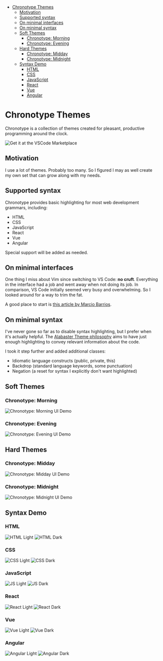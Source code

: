 - [Chronotype Themes](#chronotype-themes)
  - [Motivation](#motivation)
  - [Supported syntax](#supported-syntax)
  - [On minimal interfaces](#on-minimal-interfaces)
  - [On minimal syntax](#on-minimal-syntax)
  - [Soft Themes](#soft-themes)
    - [Chronotype: Morning](#chronotype-morning)
    - [Chronotype: Evening](#chronotype-evening)
  - [Hard Themes](#hard-themes)
    - [Chronotype: Midday](#chronotype-midday)
    - [Chronotype: Midnight](#chronotype-midnight)
  - [Syntax Demo](#syntax-demo)
    - [HTML](#html)
    - [CSS](#css)
    - [JavaScript](#javascript)
    - [React](#react)
    - [Vue](#vue)
    - [Angular](#angular)

# Chronotype Themes

Chronotype is a collection of themes created for pleasant, productive programming around the clock.

![Get it at the VSCode Marketplace](https://marketplace.visualstudio.com/items?itemName=cr-jr.chronotype-vscode-themes)

## Motivation

I use a lot of themes. Probably too many. So I figured I may as well create my own set that can grow along with my needs.

## Supported syntax

Chronotype provides basic highlighting for most web development grammars, including:

+ HTML
+ CSS
+ JavaScript
+ React
+ Vue
+ Angular

Special support will be added as needed.

## On minimal interfaces

One thing I miss about Vim since switching to VS Code: **no cruft**. Everything in the interface had a job and went away when not doing its job. In comparison, VS Code initially seemed very busy and overwhelming. So I looked around for a way to trim the fat.

A good place to start is [this article by Marcio Barrios](https://medium.com/@marciobarrios/minimal-user-interface-for-visual-studio-code-2ab849eb6d8e).

## On minimal syntax

I've never gone so far as to disable syntax highlighting, but I prefer when it's actually helpful. The [Alabaster Theme philosophy](https://marketplace.visualstudio.com/items?itemName=tonsky.theme-alabaster) aims to have just enough highlighting to convey relevant information about the code.

I took it step further and added additional classes:

+ Idiomatic language constructs (public, private, this)
+ Backdrop (standard language keywords, some punctuation)
+ Negation (a reset for syntax I explicitly don't want highlighted)

## Soft Themes

### Chronotype: Morning

![Chronotype: Morning UI Demo](images/ui/morning-ui.png)

### Chronotype: Evening

![Chronotype: Evening UI Demo](images/ui/evening-ui.png)

## Hard Themes

### Chronotype: Midday

![Chronotype: Midday UI Demo](images/ui/midday-ui.png)

### Chronotype: Midnight

![Chronotype: Midnight UI Demo](images/ui/midnight-ui.png)

## Syntax Demo

### HTML

![HTML Light](images/syntax/html-light.png)
![HTML Dark](images/syntax/html-dark.png)

### CSS

![CSS Light](images/syntax/css-light.png)
![CSS Dark](images/syntax/css-dark.png)

### JavaScript

![JS Light](images/syntax/js-light.png)
![JS Dark](images/syntax/js-dark.png)

### React

![React Light](images/syntax/react-light.png)
![React Dark](images/syntax/react-dark.png)

### Vue

![Vue Light](images/syntax/vue-light.png)
![Vue Dark](images/syntax/vue-dark.png)

### Angular

![Angular Light](images/syntax/angular-light.png)
![Angular Dark](images/syntax/angular-dark.png)
